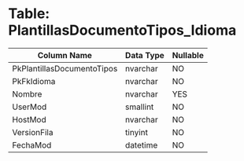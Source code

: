 # Table: PlantillasDocumentoTipos_Idioma

| Column Name | Data Type | Nullable |
|-------------|-----------|----------|
| PkPlantillasDocumentoTipos | nvarchar | NO |
| PkFkIdioma | nvarchar | NO |
| Nombre | nvarchar | YES |
| UserMod | smallint | NO |
| HostMod | nvarchar | NO |
| VersionFila | tinyint | NO |
| FechaMod | datetime | NO |

